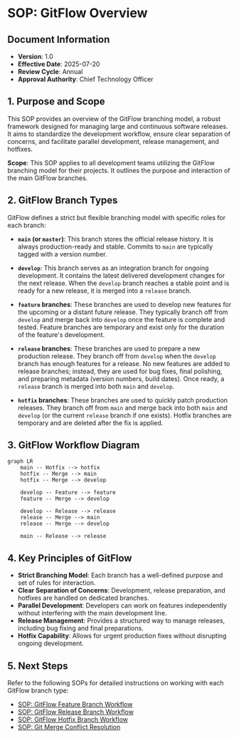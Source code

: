 # SOP: GitFlow Overview

## Document Information
- **Version**: 1.0
- **Effective Date**: 2025-07-20
- **Review Cycle**: Annual
- **Approval Authority**: Chief Technology Officer

## 1. Purpose and Scope

This SOP provides an overview of the GitFlow branching model, a robust framework designed for managing large and continuous software releases. It aims to standardize the development workflow, ensure clear separation of concerns, and facilitate parallel development, release management, and hotfixes.

**Scope**: This SOP applies to all development teams utilizing the GitFlow branching model for their projects. It outlines the purpose and interaction of the main GitFlow branches.

## 2. GitFlow Branch Types

GitFlow defines a strict but flexible branching model with specific roles for each branch:

- **`main` (or `master`)**: This branch stores the official release history. It is always production-ready and stable. Commits to `main` are typically tagged with a version number.

- **`develop`**: This branch serves as an integration branch for ongoing development. It contains the latest delivered development changes for the next release. When the `develop` branch reaches a stable point and is ready for a new release, it is merged into a `release` branch.

- **`feature` branches**: These branches are used to develop new features for the upcoming or a distant future release. They typically branch off from `develop` and merge back into `develop` once the feature is complete and tested. Feature branches are temporary and exist only for the duration of the feature's development.

- **`release` branches**: These branches are used to prepare a new production release. They branch off from `develop` when the `develop` branch has enough features for a release. No new features are added to release branches; instead, they are used for bug fixes, final polishing, and preparing metadata (version numbers, build dates). Once ready, a `release` branch is merged into both `main` and `develop`.

- **`hotfix` branches**: These branches are used to quickly patch production releases. They branch off from `main` and merge back into both `main` and `develop` (or the current `release` branch if one exists). Hotfix branches are temporary and are deleted after the fix is applied.

## 3. GitFlow Workflow Diagram

```mermaid
graph LR
    main -- Hotfix --> hotfix
    hotfix -- Merge --> main
    hotfix -- Merge --> develop

    develop -- Feature --> feature
    feature -- Merge --> develop

    develop -- Release --> release
    release -- Merge --> main
    release -- Merge --> develop

    main -- Release --> release
```

## 4. Key Principles of GitFlow

- **Strict Branching Model**: Each branch has a well-defined purpose and set of rules for interaction.
- **Clear Separation of Concerns**: Development, release preparation, and hotfixes are handled on dedicated branches.
- **Parallel Development**: Developers can work on features independently without interfering with the main development line.
- **Release Management**: Provides a structured way to manage releases, including bug fixing and final preparations.
- **Hotfix Capability**: Allows for urgent production fixes without disrupting ongoing development.

## 5. Next Steps

Refer to the following SOPs for detailed instructions on working with each GitFlow branch type:

- [SOP: GitFlow Feature Branch Workflow](gitflow_feature_sop.md)
- [SOP: GitFlow Release Branch Workflow](gitflow_release_sop.md)
- [SOP: GitFlow Hotfix Branch Workflow](gitflow_hotfix_sop.md)
- [SOP: Git Merge Conflict Resolution](gitflow_merge_conflict_sop.md)
